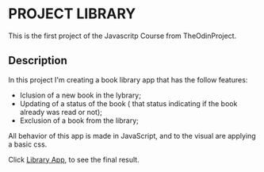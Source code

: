 # PROJECT LIBRARY

This is the first project of the Javascritp Course from TheOdinProject.

## Description

In this project I'm creating a book library app that has the follow features:

* Iclusion of a new book in the lybrary;  
* Updating of a status of the book ( that status indicating if the book already was read or not);  
* Exclusion of a book from the library;

All behavior of this app is made in JavaScript, and to the visual are applying a basic css.

Click [Library App](https://fcarlosdev.github.io/library/), to see the final result.
